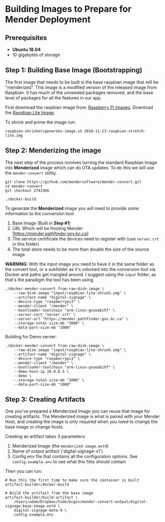 # Building Images to Prepare for Mender Deployment

## Prerequisites

- **Ubuntu 18.04**
- 10 gigabytes of storage

## Step 1: Building Base Image (Bootstrapping)

The first image that needs to be built is the base raspbian image that will be "menderized". This image is a modified version of the released image from Raspbian. It has much of the unneeded packages removed, and the base level of packages for all the features in our app.

First download the raspbian image from: [Raspberry Pi Images](https://www.raspberrypi.org/downloads/raspbian/). Download the [Raspbian Lite Image](https://downloads.raspberrypi.org/raspbian_lite_latest).

To shrink and prime the image run:
```
raspbian-shrinker/generate-image.sh 2018-11-13-raspbian-stretch-lite.img
```

## Step 2: Menderizing the image

The next step of the process involves turning the standard Raspbian image into **Menderized** image which can do OTA updates. To do this we will use the `mender-convert` utility.

```
git clone https://github.com/mendersoftware/mender-convert.git
cd mender-convert
git checkout 2743366

./docker-build
```

To generate the **Menderized** image you will need to provide some information to the conversion tool:

1. Base Image (Built in **Step #1**)
2. URL Which will be Hosting Mender [https://mender.pathfinder.gov.bc.ca]
3. The service certificate the devices need to register with (use `server.crt` in this folder)
4. The total store needs to be more than double the size of the source image

**WARNING:** With the input image you need to have it in the same folder as the convert tool, or a subfolder as it's volumed into the conversion tool via Docker and paths get mangled around. I suggest using the `input` folder, as that's the paradigm the tool has been using.

```
./docker-mender-convert from-raw-disk-image \
 	--raw-disk-image "input/raspbian-lite-shrunk.img" \
    --artifact-name "digital-signage" \
 	--device-type "raspberrypi3" \
 	--mender-client "/mender" \
 	--bootloader-toolchain "arm-linux-gnueabihf" \
 	--server-cert "server.crt" \
 	--server-url "https://mender.pathfinder.gov.bc.ca" \
 	--storage-total-size-mb "3000" \
 	--data-part-size-mb "1000"
```

Building for Demo server:
```
./docker-mender-convert from-raw-disk-image \
    --raw-disk-image "input/raspbian-lite-shrunk.img" \
    --artifact-name "digital-signage" \
 	--device-type "raspberrypi3" \
 	--mender-client "/mender" \
 	--bootloader-toolchain "arm-linux-gnueabihf" \
 	--demo-host-ip 10.0.0.5 \
 	--demo \
 	--storage-total-size-mb "3000" \
 	--data-part-size-mb "1000"
```

## Step 3: Creating Artifacts

One you've prepared a Menderized Image you can reuse that image for creating artifacts. The Menderized image is what is paired with your Mender Host, and creating the image is only required when you need to change the base image or change hosts.

Creating an artifact takes 3 parameters:
1. Menderized Image (the `menderized-image.ext4`)
2. Name of output artifact ('digital-signage-v1')
3. Config.env file that contains all the configuration options. See `config.example.env` to see what this files should contain

Then you can run:
```
# Run this the first time to make sure the container is built
artifact-builder/docker-build

# Build the artifact from the base image
artifact-builder/build-artifact \
    /Users/adam/Dropbox/Code/bcgov/mender-convert-output/digital-signage-base-image.ext4 \
    digital-signage-beta-9 \
    config.example.env
```
